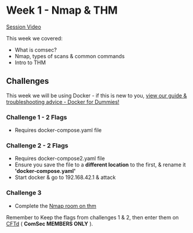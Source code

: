# Week 1 - Nmap & THM
[Session Video](https://www.twitch.tv/videos/772154140)

This week we covered:
- What is comsec?
- Nmap, types of scans & common commands
- Intro to THM

## Challenges
This week we will be using Docker - if this is new to you, [view our guide & troubleshooting advice - Docker for Dummies!](https://github.com/Cov-ComSec/ComSecMaterials/blob/main/DockerforDummies.pdf)
### Challenge 1 - 2 Flags
- Requires docker-compose.yaml file
### Challenge 2 - 2 Flags
- Requires docker-compose2.yaml file
- Ensure you save the file to a **different location** to the first, & rename it **'docker-compose.yaml'**
- Start docker & go to 192.168.42.1 & attack
### Challenge 3
- Complete the [Nmap room on thm](https://tryhackme.com/room/rpnmap)

Remember to Keep the flags from challenges 1 & 2, then enter them on [CFTd](https://cueh-comsec.ctfd.io/) ( **ComSec MEMBERS ONLY** ). 
